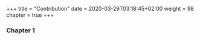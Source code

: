 +++
title = "Contribution"
date = 2020-03-29T03:18:45+02:00
weight = 98
chapter = true
+++

### Chapter 1


